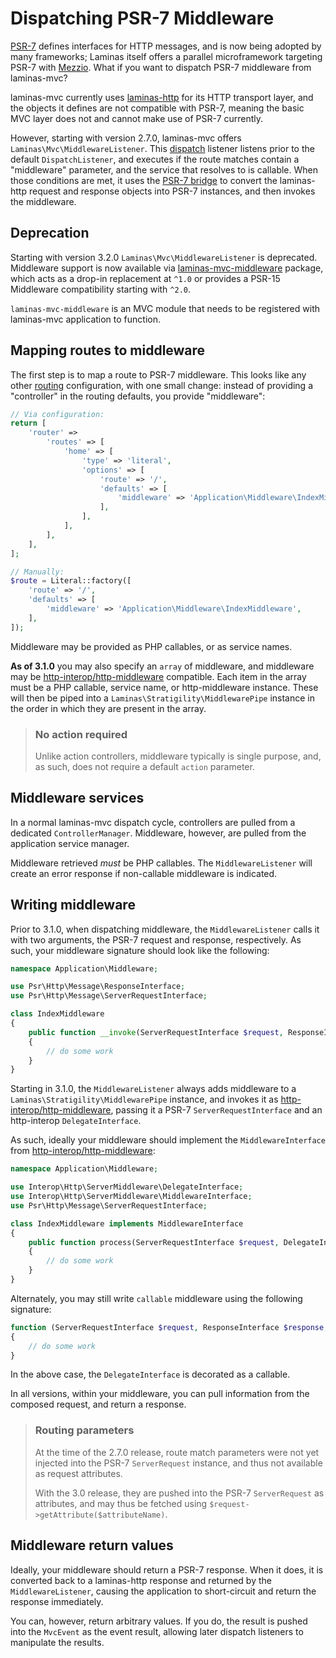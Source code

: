 # Dispatching PSR-7 Middleware

[PSR-7](http://www.php-fig.org/psr/psr-7/) defines interfaces for HTTP messages,
and is now being adopted by many frameworks; Laminas itself offers a
parallel microframework targeting PSR-7 with [Mezzio](https://docs.mezzio.dev/mezzio).
What if you want to dispatch PSR-7 middleware from laminas-mvc?

laminas-mvc currently uses [laminas-http](https://github.com/laminas/laminas-http)
for its HTTP transport layer, and the objects it defines are not compatible with
PSR-7, meaning the basic MVC layer does not and cannot make use of PSR-7
currently.

However, starting with version 2.7.0, laminas-mvc offers
`Laminas\Mvc\MiddlewareListener`. This [dispatch](mvc-event.md#mvceventevent_dispatch-dispatch)
listener listens prior to the default `DispatchListener`, and executes if the
route matches contain a "middleware" parameter, and the service that resolves to
is callable. When those conditions are met, it uses the [PSR-7 bridge](https://github.com/laminas/laminas-psr7bridge)
to convert the laminas-http request and response objects into PSR-7 instances, and
then invokes the middleware.

## Deprecation

Starting with version 3.2.0 `Laminas\Mvc\MiddlewareListener` is deprecated.
Middleware support is now available via
[laminas-mvc-middleware](https://github.com/laminas/laminas-mvc-middleware)
package, which acts as a drop-in replacement at `^1.0` or provides a PSR-15
Middleware compatibility starting with `^2.0`.

`laminas-mvc-middleware` is an MVC module that needs to be registered with
laminas-mvc application to function.

## Mapping routes to middleware

The first step is to map a route to PSR-7 middleware. This looks like any other
[routing](routing.md) configuration, with one small change: instead of providing
a "controller" in the routing defaults, you provide "middleware":

```php
// Via configuration:
return [
    'router' =>
        'routes' => [
            'home' => [
                'type' => 'literal',
                'options' => [
                    'route' => '/',
                    'defaults' => [
                        'middleware' => 'Application\Middleware\IndexMiddleware',
                    ],
                ],
            ],
        ],
    ],
];

// Manually:
$route = Literal::factory([
    'route' => '/',
    'defaults' => [
        'middleware' => 'Application\Middleware\IndexMiddleware',
    ],
]);
```

Middleware may be provided as PHP callables, or as service names.

**As of 3.1.0** you may also specify an `array` of middleware, and middleware
may be [http-interop/http-middleware](https://github.com/http-interop/http-middleware)
compatible. Each item in the array must be a PHP callable, service name, or
http-middleware instance. These will then be piped into a
`Laminas\Stratigility\MiddlewarePipe` instance in the order in which they are
present in the array.

> ### No action required
>
> Unlike action controllers, middleware typically is single purpose, and, as
> such, does not require a default `action` parameter.

## Middleware services

In a normal laminas-mvc dispatch cycle, controllers are pulled from a dedicated
`ControllerManager`. Middleware, however, are pulled from the application
service manager.

Middleware retrieved *must* be PHP callables. The `MiddlewareListener` will
create an error response if non-callable middleware is indicated.

## Writing middleware

Prior to 3.1.0, when dispatching middleware, the `MiddlewareListener` calls it
with two arguments, the PSR-7 request and response, respectively. As such, your
middleware signature should look like the following:

```php
namespace Application\Middleware;

use Psr\Http\Message\ResponseInterface;
use Psr\Http\Message\ServerRequestInterface;

class IndexMiddleware
{
    public function __invoke(ServerRequestInterface $request, ResponseInterface $response)
    {
        // do some work
    }
}
```

Starting in 3.1.0, the `MiddlewareListener` always adds middleware to a
`Laminas\Stratigility\MiddlewarePipe` instance, and invokes it as
[http-interop/http-middleware](https://github.com/http-interop/http-middleware),
passing it a PSR-7 `ServerRequestInterface` and an http-interop
`DelegateInterface`.

As such, ideally your middleware should implement the `MiddlewareInterface` from
[http-interop/http-middleware](https://github.com/http-interop/http-middleware):

```php
namespace Application\Middleware;

use Interop\Http\ServerMiddleware\DelegateInterface;
use Interop\Http\ServerMiddleware\MiddlewareInterface;
use Psr\Http\Message\ServerRequestInterface;

class IndexMiddleware implements MiddlewareInterface
{
    public function process(ServerRequestInterface $request, DelegateInterface $delegate)
    {
        // do some work
    }
}
```

Alternately, you may still write `callable` middleware using the following
signature:

```php
function (ServerRequestInterface $request, ResponseInterface $response, callable $next)
{
    // do some work
}
```

In the above case, the `DelegateInterface` is decorated as a callable.

In all versions, within your middleware, you can pull information from the
composed request, and return a response.

> ### Routing parameters
>
> At the time of the 2.7.0 release, route match parameters were not yet injected
> into the PSR-7 `ServerRequest` instance, and thus not available as request
> attributes.
>
> With the 3.0 release, they are pushed into the PSR-7 `ServerRequest` as
> attributes, and may thus be fetched using
> `$request->getAttribute($attributeName)`.

## Middleware return values

Ideally, your middleware should return a PSR-7 response. When it does, it is
converted back to a laminas-http response and returned by the `MiddlewareListener`,
causing the application to short-circuit and return the response immediately.

You can, however, return arbitrary values. If you do, the result is pushed into
the `MvcEvent` as the event result, allowing later dispatch listeners to
manipulate the results.
